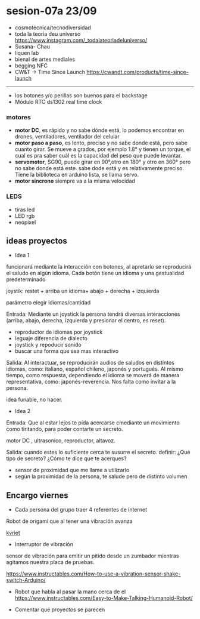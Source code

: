 # sesion-07a 23/09

- cosmotécnica/tecnodiversidad
- toda la teoría deu universo <https://www.instagram.com/_todalateoriadeluniverso/>
- Susana- Chau
- liquen lab
- bienal de artes mediales
- begging NFC
- CW&T -> Time Since Launch <https://cwandt.com/products/time-since-launch>
  
---
- los botones y/o perillas son buenos para el backstage
- Módulo RTC ds1302 real time clock

### motores

- **motor DC**, es rápido y no sabe dónde está, lo podemos encontrar en drones, ventiladores, ventilador del celular
- **motor paso a paso**, es lento, preciso y no sabe donde está, pero sabe cuanto girar. Se mueve a grados, por ejemplo 1.8° y tienen un torque, el cual es pra saber cuál es la capacidad del peso que puede levantar.
- **servomotor**, SG90, puede girar en 90°,otro en 180° y otro en 360° pero no sabe donde está este. sabe dode está y es relativamente preciso. Tiene la biblioteca en arduino lista, se llama servo.
- **motor sincrono** siempre va a la misma velocidad

### LEDS

-  tiras led
-  LED rgb
-  neopixel
  
## ideas proyectos

- Idea 1 

funcionará mediante la interacción con botones, al apretarlo se reproducirá el saludo en algún idioma. Cada botón tiene un idioma y una gestualidad predeterminado

joystik: restet + arriba un idioma+ abajo + derecha + izquierda

parámetro elegir idiomas/cantidad 

Entrada: Mediante un joystick la persona tendrá diversas interacciones (arriba, abajo, derecha, izquierda y presionar el centro, es reset). 

- reproductor de idiomas  por joystick 
- leguaje diferencia de dialecto
- joystick y repoducir sonido
- buscar una forma que sea mas interactivo

Salida: Al interactuar, se reproducirán audios de saludos en distintos idiomas, como: italiano, español chileno, japonés y portugués. Al mismo tiempo, como respuesta, dependiendo el idioma se moverá de manera representativa, como: japonés-reverencia.
Nos falta como invitar a la persona. 

idea funable, no hacer.

- Idea 2

Entrada: Que al estar lejos te pida acercarse cmediante un movimiento como tiritando, para poder contarte un secreto. 

motor DC , ultrasonico, reproductor, altavoz.

Salida: cuando estes lo suficiente cerca te susurre el secreto. definir: ¿Qué tipo de secreto? ¿Cómo te dice que te acerques?   

- sensor de proximidad que me llame a utilizarlo 
- según la proximidad de la persona, te salude pero de distinto volumen


## Encargo viernes

- Cada persona del  grupo traer 4 referentes de internet
  
Robot de origami que al tener una vibración avanza

[kvriet](https://github.com/kvriet/Origami-vibration-robot)

- Interruptor de vibración
  
sensor de vibración para emitir un pitido desde un zumbador mientras agitamos nuestra placa de pruebas.

<https://www.instructables.com/How-to-use-a-vibration-sensor-shake-switch-Arduino/>

- Robot que habla al pasar la mano cerca de el
  <https://www.instructables.com/Easy-to-Make-Talking-Humanoid-Robot/>
  
- Comentar qué proyectos se parecen

